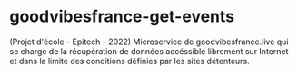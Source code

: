 # goodvibesfrance-get-events
(Projet d'école - Epitech - 2022) Microservice de goodvibesfrance.live qui se charge de la récupération de données accéssible librement sur Internet et dans la limite des conditions définies par les sites détenteurs.
